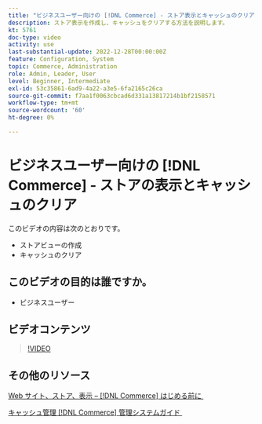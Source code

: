 ```yaml
---
title: "ビジネスユーザー向けの [!DNL Commerce] - ストア表示とキャッシュのクリア"
description: ストア表示を作成し、キャッシュをクリアする方法を説明します。
kt: 5761
doc-type: video
activity: use
last-substantial-update: 2022-12-28T00:00:00Z
feature: Configuration, System
topic: Commerce, Administration
role: Admin, Leader, User
level: Beginner, Intermediate
exl-id: 53c35861-6ad9-4a22-a3e5-6fa2165c26ca
source-git-commit: f7aa1f0063cbcad6d331a13817214b1bf2158571
workflow-type: tm+mt
source-wordcount: '60'
ht-degree: 0%

---
```


# ビジネスユーザー向けの [!DNL Commerce] - ストアの表示とキャッシュのクリア

このビデオの内容は次のとおりです。

- ストアビューの作成
- キャッシュのクリア

## このビデオの目的は誰ですか。

- ビジネスユーザー

## ビデオコンテンツ

>[!VIDEO](https://video.tv.adobe.com/v/330057?quality=12&learn=on&captions=jpn)

## その他のリソース

[Web サイト、ストア、表示 –  [!DNL Commerce]  はじめる前に &#x200B;](https://experienceleague.adobe.com/docs/commerce-admin/start/setup/websites-stores-views.html?lang=ja)

[&#x200B; キャッシュ管理  [!DNL Commerce]  管理システムガイド &#x200B;](https://experienceleague.adobe.com/docs/commerce-admin/systems/tools/cache-management.html?lang=ja)
